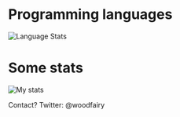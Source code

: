 # Programming languages
![Language Stats](https://github-readme-stats.vercel.app/api/top-langs/?username=woodfairy&layout=compact)  
# Some stats
![My stats](https://github-readme-stats.vercel.app/api?username=woodfairy&show_icons=true&layout=compact)

Contact? Twitter: @woodfairy

